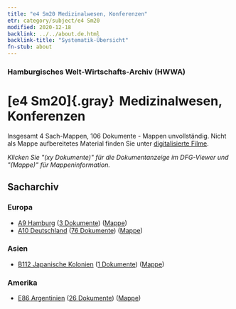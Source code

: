 ```yaml
---
title: "e4 Sm20 Medizinalwesen, Konferenzen"
etr: category/subject/e4 Sm20
modified: 2020-12-18
backlink: ../../about.de.html
backlink-title: "Systematik-Übersicht"
fn-stub: about
---
```


### Hamburgisches Welt-Wirtschafts-Archiv (HWWA)
# [e4 Sm20]{.gray}&#8201; Medizinalwesen, Konferenzen&#160; 




Insgesamt 4 Sach-Mappen, 106 Dokumente - Mappen unvollständig.
Nicht als Mappe aufbereitetes Material finden Sie unter [digitalisierte Filme](/film/h1_sh).

_Klicken Sie "(xy Dokumente)" für die Dokumentanzeige im DFG-Viewer und "(Mappe)" für Mappeninformation._

## Sacharchiv




### Europa

- [A9 Hamburg](../../../geo/about.de.html#A9) (<a href="https://dfg-viewer.de/show/?tx_dlf[id]=https://pm20.zbw.eu/mets/sh/1409xx/140905/1503xx/150371/public.mets.de.xml" target="_blank">3 Dokumente</a>) ([Mappe](http://purl.org/pressemappe20/folder/sh/140905,150371))
- [A10 Deutschland](../../../geo/about.de.html#A10) (<a href="https://dfg-viewer.de/show/?tx_dlf[id]=https://pm20.zbw.eu/mets/sh/1261xx/126128/1503xx/150371/public.mets.de.xml" target="_blank">76 Dokumente</a>) ([Mappe](http://purl.org/pressemappe20/folder/sh/126128,150371))

### Asien

- [B112 Japanische Kolonien](../../../geo/about.de.html#B112) (<a href="https://dfg-viewer.de/show/?tx_dlf[id]=https://pm20.zbw.eu/mets/sh/1412xx/141273/1503xx/150371/public.mets.de.xml" target="_blank">1 Dokumente</a>) ([Mappe](http://purl.org/pressemappe20/folder/sh/141273,150371))

### Amerika

- [E86 Argentinien](../../../geo/about.de.html#E86) (<a href="https://dfg-viewer.de/show/?tx_dlf[id]=https://pm20.zbw.eu/mets/sh/1416xx/141692/1503xx/150371/public.mets.de.xml" target="_blank">26 Dokumente</a>) ([Mappe](http://purl.org/pressemappe20/folder/sh/141692,150371))


